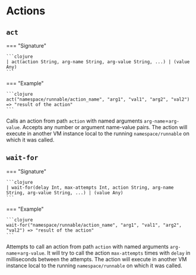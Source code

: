 # Actions
## `act`
=== "Signature"

    ```clojure
    | act(action String, arg-name String, arg-value String, ...) | (value Any)
    ```
=== "Example"

    ```clojure
    act("namespace/runnable/action_name", "arg1", "val1", "arg2", "val2") => "result of the action"
    ```
Calls an action from path `action` with named arguments `arg-name`=`arg-value`. Accepts any number or argument name-value pairs.
The action will execute in another VM instance local to the running `namespace/runnable` on which it was called.
## `wait-for`
=== "Signature"

    ```clojure
    | wait-for(delay Int, max-attempts Int, action String, arg-name String, arg-value String, ...) | (value Any)
    ```
=== "Example"

    ```clojure
    wait-for("namespace/runnable/action_name", "arg1", "val1", "arg2", "val2") => "result of the action"
    ```
Attempts to call an action from path `action` with named arguments `arg-name`=`arg-value`.
It will try to call the action `max-attempts` times with `delay` in milliseconds between the attempts.
The action will execute in another VM instance local to the running `namespace/runnable` on which it was called.
